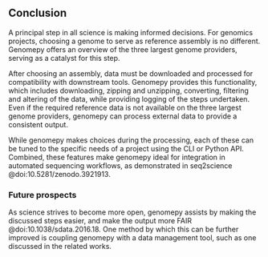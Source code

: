 ## Conclusion
A principal step in all science is making informed decisions.
For genomics projects, choosing a genome to serve as reference assembly is no different.
Genomepy offers an overview of the three largest genome providers, serving as a catalyst for this step.

After choosing an assembly, data must be downloaded and processed for compatibility with downstream tools.
Genomepy provides this functionality, which includes downloading, zipping and unzipping, converting, filtering and altering of the data, while providing logging of the steps undertaken.
Even if the required reference data is not available on the three largest genome providers, genomepy can process external data to provide a consistent output.

While genomepy makes choices during the processing, each of these can be tuned to the specific needs of a project using the CLI or Python API.
Combined, these features make genomepy ideal for integration in automated sequencing workflows, as demonstrated in seq2science @doi:10.5281/zenodo.3921913.

### Future prospects
As science strives to become more open, genomepy assists by making the discussed steps easier, and make the output more FAIR @doi:10.1038/sdata.2016.18.
One method by which this can be further improved is coupling genomepy with a data management tool, such as one discussed in the related works.
<!--  -->
<!-- For these situations, data management tools would be an excellent extension to genomepy. -->
<!-- Simon: Move to future outlook => integration / combination with GGD and RefGenie. In this section you want to convince the reader that there is a gap, and that genomepy fills that specific gap! -->

